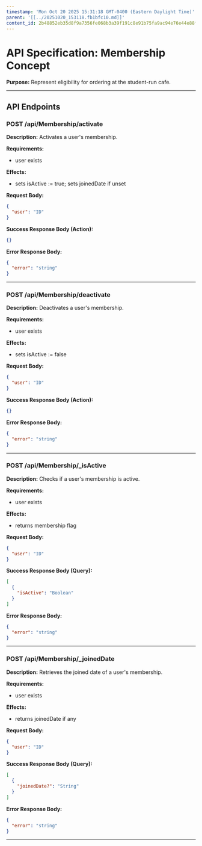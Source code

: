 ```yaml
---
timestamp: 'Mon Oct 20 2025 15:31:18 GMT-0400 (Eastern Daylight Time)'
parent: '[[../20251020_153118.fb1bfc10.md]]'
content_id: 2b48852eb35d8f9a7356fe068b3a39f191c8e91b75fa9ac94e76e44e88f8ab08
---
```


# API Specification: Membership Concept

**Purpose:** Represent eligibility for ordering at the student-run cafe.

***

## API Endpoints

### POST /api/Membership/activate

**Description:** Activates a user's membership.

**Requirements:**

* user exists

**Effects:**

* sets isActive := true; sets joinedDate if unset

**Request Body:**

```json
{
  "user": "ID"
}
```

**Success Response Body (Action):**

```json
{}
```

**Error Response Body:**

```json
{
  "error": "string"
}
```

***

### POST /api/Membership/deactivate

**Description:** Deactivates a user's membership.

**Requirements:**

* user exists

**Effects:**

* sets isActive := false

**Request Body:**

```json
{
  "user": "ID"
}
```

**Success Response Body (Action):**

```json
{}
```

**Error Response Body:**

```json
{
  "error": "string"
}
```

***

### POST /api/Membership/\_isActive

**Description:** Checks if a user's membership is active.

**Requirements:**

* user exists

**Effects:**

* returns membership flag

**Request Body:**

```json
{
  "user": "ID"
}
```

**Success Response Body (Query):**

```json
[
  {
    "isActive": "Boolean"
  }
]
```

**Error Response Body:**

```json
{
  "error": "string"
}
```

***

### POST /api/Membership/\_joinedDate

**Description:** Retrieves the joined date of a user's membership.

**Requirements:**

* user exists

**Effects:**

* returns joinedDate if any

**Request Body:**

```json
{
  "user": "ID"
}
```

**Success Response Body (Query):**

```json
[
  {
    "joinedDate?": "String"
  }
]
```

**Error Response Body:**

```json
{
  "error": "string"
}
```

***

